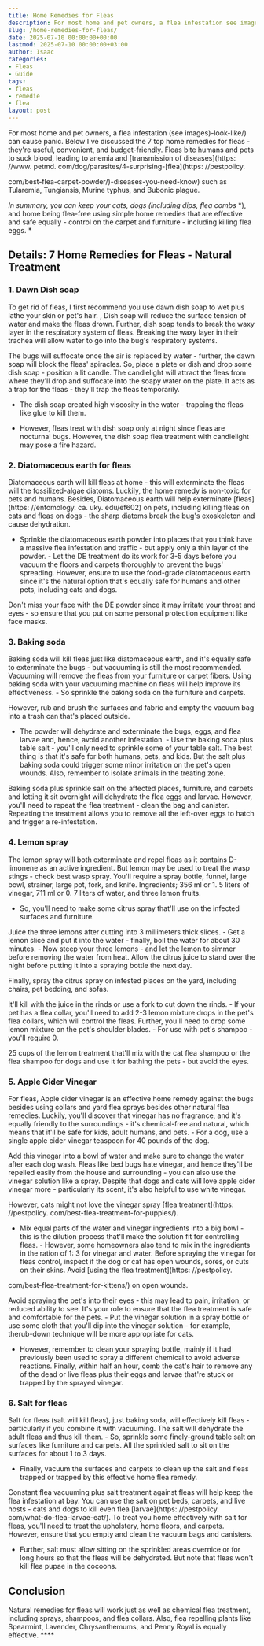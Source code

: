 ```yaml
---
title: Home Remedies for Fleas
description: For most home and pet owners, a flea infestation see images-look-like can cause panic. Below I've discussed the 7 top home remedies for fleas - they're...
slug: /home-remedies-for-fleas/
date: 2025-07-10 00:00:00+00:00
lastmod: 2025-07-10 00:00:00+03:00
author: Isaac
categories:
- Fleas
- Guide
tags:
- fleas
- remedie
- flea
layout: post
---
```


For most home and pet owners, a flea infestation (see images)-look-like/) can cause panic. Below I've discussed the 7 top home remedies for fleas - they're useful, convenient, and budget-friendly. Fleas bite humans and pets to suck blood, leading to anemia and [transmission of diseases](https: //www. petmd. com/dog/parasites/4-surprising-[flea](https: //pestpolicy.

com/best-flea-carpet-powder/)-diseases-you-need-know) such as Tularemia, Tungiansis, Murine typhus, and Bubonic plague.

*In summary, you can keep your cats, dogs (including dips, flea combs* *), and home being flea-free using simple home remedies that are effective and safe equally - control on the carpet and furniture - including killing flea eggs. *

##  Details: 7 Home Remedies for Fleas - Natural Treatment

###  1. Dawn Dish soap

To get rid of fleas, I first recommend you use dawn dish soap to wet plus lathe your skin or pet's hair. , Dish soap will reduce the surface tension of water and make the fleas drown. Further, dish soap tends to break the waxy layer in the respiratory system of fleas. Breaking the waxy layer in their trachea will allow water to go into the bug's respiratory systems.

The bugs will suffocate once the air is replaced by water - further, the dawn soap will block the fleas' spiracles. So, place a plate or dish and drop some dish soap - position a lit candle. The candlelight will attract the fleas from where they'll drop and suffocate into the soapy water on the plate. It acts as a trap for the fleas - they'll trap the fleas temporarily.

- The dish soap created high viscosity in the water - trapping the fleas like glue to kill them.

- However, fleas treat with dish soap only at night since fleas are nocturnal bugs. However, the dish soap flea treatment with candlelight may pose a fire hazard.

###  2. Diatomaceous earth for fleas

Diatomaceous earth will kill fleas at home - this will exterminate the fleas will the fossilized-algae diatoms. Luckily, the home remedy is non-toxic for pets and humans. Besides, Diatomaceous earth will help exterminate [fleas](https: //entomology. ca. uky. edu/ef602) on pets, including killing fleas on cats and fleas on dogs - the sharp diatoms break the bug's exoskeleton and cause dehydration.

- Sprinkle the diatomaceous earth powder into places that you think have a massive flea infestation and traffic - but apply only a thin layer of the powder. - Let the DE treatment do its work for 3-5 days before you vacuum the floors and carpets thoroughly to prevent the bugs' spreading. However, ensure to use the food-grade diatomaceous earth since it's the natural option that's equally safe for humans and other pets, including cats and dogs.

Don't miss your face with the DE powder since it may irritate your throat and eyes - so ensure that you put on some personal protection equipment like face masks.

###  3. Baking soda

Baking soda will kill fleas just like diatomaceous earth, and it's equally safe to exterminate the bugs - but vacuuming is still the most recommended. Vacuuming will remove the fleas from your furniture or carpet fibers. Using baking soda with your vacuuming machine on fleas will help improve its effectiveness. - So sprinkle the baking soda on the furniture and carpets.

However, rub and brush the surfaces and fabric and empty the vacuum bag into a trash can that's placed outside.

- The powder will dehydrate and exterminate the bugs, eggs, and flea larvae and, hence, avoid another infestation. - Use the baking soda plus table salt - you'll only need to sprinkle some of your table salt. The best thing is that it's safe for both humans, pets, and kids. But the salt plus baking soda could trigger some minor irritation on the pet's open wounds. Also, remember to isolate animals in the treating zone.

Baking soda plus sprinkle salt on the affected places, furniture, and carpets and letting it sit overnight will dehydrate the flea eggs and larvae. However, you'll need to repeat the flea treatment - clean the bag and canister. Repeating the treatment allows you to remove all the left-over eggs to hatch and trigger a re-infestation.

###  4. Lemon spray

The lemon spray will both exterminate and repel fleas as it contains D-limonene as an active ingredient. But lemon may be used to treat the wasp stings - check best wasp spray. You'll require a spray bottle, funnel, large bowl, strainer, large pot, fork, and knife. Ingredients; 356 ml or 1. 5 liters of vinegar, 711 ml or 0. 7 liters of water, and three lemon fruits.

- So, you'll need to make some citrus spray that'll use on the infected surfaces and furniture.

Juice the three lemons after cutting into 3 millimeters thick slices. - Get a lemon slice and put it into the water - finally, boil the water for about 30 minutes. - Now steep your three lemons - and let the lemon to simmer before removing the water from heat. Allow the citrus juice to stand over the night before putting it into a spraying bottle the next day.

Finally, spray the citrus spray on infested places on the yard, including chairs, pet bedding, and sofas.

It'll kill with the juice in the rinds or use a fork to cut down the rinds. - If your pet has a flea collar, you'll need to add 2-3 lemon mixture drops in the pet's flea collars, which will control the fleas. Further, you'll need to drop some lemon mixture on the pet's shoulder blades. - For use with pet's shampoo - you'll require 0.

25 cups of the lemon treatment that'll mix with the cat flea shampoo or the flea shampoo for dogs and use it for bathing the pets - but avoid the eyes.

###  5. Apple Cider Vinegar

For fleas, Apple cider vinegar is an effective home remedy against the bugs besides using collars and yard flea sprays besides other natural flea remedies. Luckily, you'll discover that vinegar has no fragrance, and it's equally friendly to the surroundings - it's chemical-free and natural, which means that it'll be safe for kids, adult humans, and pets. - For a dog, use a single apple cider vinegar teaspoon for 40 pounds of the dog.

Add this vinegar into a bowl of water and make sure to change the water after each dog wash. Fleas like bed bugs hate vinegar, and hence they'll be repelled easily from the house and surrounding - you can also use the vinegar solution like a spray. Despite that dogs and cats will love apple cider vinegar more - particularly its scent, it's also helpful to use white vinegar.

However, cats might not love the vinegar spray [flea treatment](https: //pestpolicy. com/best-flea-treatment-for-puppies/).

- Mix equal parts of the water and vinegar ingredients into a big bowl - this is the dilution process that'll make the solution fit for controlling fleas. - However, some homeowners also tend to mix in the ingredients in the ration of 1: 3 for vinegar and water. Before spraying the vinegar for fleas control, inspect if the dog or cat has open wounds, sores, or cuts on their skins. Avoid [using the flea treatment](https: //pestpolicy.

com/best-flea-treatment-for-kittens/) on open wounds.

Avoid spraying the pet's into their eyes - this may lead to pain, irritation, or reduced ability to see. It's your role to ensure that the flea treatment is safe and comfortable for the pets. - Put the vinegar solution in a spray bottle or use some cloth that you'll dip into the vinegar solution - for example, therub-down technique will be more appropriate for cats.

- However, remember to clean your spraying bottle, mainly if it had previously been used to spray a different chemical to avoid adverse reactions. Finally, within half an hour, comb the cat's hair to remove any of the dead or live fleas plus their eggs and larvae that're stuck or trapped by the sprayed vinegar.

###  6. Salt for fleas

Salt for fleas (salt will kill fleas), just baking soda, will effectively kill fleas - particularly if you combine it with vacuuming. The salt will dehydrate the adult fleas and thus kill them. - So, sprinkle some finely-ground table salt on surfaces like furniture and carpets. All the sprinkled salt to sit on the surfaces for about 1 to 3 days.

- Finally, vacuum the surfaces and carpets to clean up the salt and fleas trapped or trapped by this effective home flea remedy.

Constant flea vacuuming plus salt treatment against fleas will help keep the flea infestation at bay. You can use the salt on pet beds, carpets, and live hosts - cats and dogs to kill even flea [larvae](https: //pestpolicy. com/what-do-flea-larvae-eat/). To treat you home effectively with salt for fleas, you'll need to treat the upholstery, home floors, and carpets. However, ensure that you empty and clean the vacuum bags and canisters.

- Further, salt must allow sitting on the sprinkled areas overnice or for long hours so that the fleas will be dehydrated. But note that fleas won't kill flea pupae in the cocoons.

##  Conclusion

Natural remedies for fleas will work just as well as chemical flea treatment, including sprays, shampoos, and flea collars. Also, flea repelling plants like Spearmint, Lavender, Chrysanthemums, and Penny Royal is equally effective. ****
